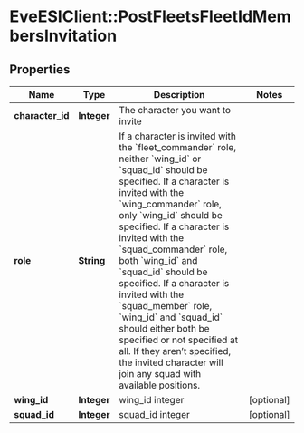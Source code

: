 # EveESIClient::PostFleetsFleetIdMembersInvitation

## Properties
Name | Type | Description | Notes
------------ | ------------- | ------------- | -------------
**character_id** | **Integer** | The character you want to invite | 
**role** | **String** | If a character is invited with the &#x60;fleet_commander&#x60; role, neither &#x60;wing_id&#x60; or &#x60;squad_id&#x60; should be specified. If a character is invited with the &#x60;wing_commander&#x60; role, only &#x60;wing_id&#x60; should be specified. If a character is invited with the &#x60;squad_commander&#x60; role, both &#x60;wing_id&#x60; and &#x60;squad_id&#x60; should be specified. If a character is invited with the &#x60;squad_member&#x60; role, &#x60;wing_id&#x60; and &#x60;squad_id&#x60; should either both be specified or not specified at all. If they aren’t specified, the invited character will join any squad with available positions. | 
**wing_id** | **Integer** | wing_id integer | [optional] 
**squad_id** | **Integer** | squad_id integer | [optional] 


